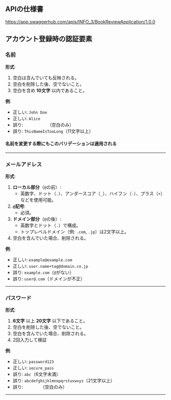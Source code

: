 ## APIの仕様書
https://app.swaggerhub.com/apis/INFO_3/BookReviewApplication/1.0.0

## アカウント登録時の認証要素
### 名前

**形式**:
1. 空白は含んでいても反映される。
2. 空白を削除した後、空でないこと。
3. 空白を含め **10文字** 以内であること。

**例**:
- 正しい: `John Doe`
- 正しい: `Alice`
- 誤り: `          `（空白のみ）
- 誤り: `ThisNameIsTooLong`（11文字以上）

#### 名前を変更する際にもこのバリデーションは適用される

---

### メールアドレス

**形式**:
1. **ローカル部分**（`@`の前）:
    - 英数字、ドット（`.`）、アンダースコア（`_`）、ハイフン（`-`）、プラス（`+`）などを使用可能。
2. **`@`記号**:
    - 必須。
3. **ドメイン部分**（`@`の後）:
    - 英数字とドット（`.`）で構成。
    - トップレベルドメイン（例: `.com`, `.jp`）は2文字以上。
4. 空白を含んでいた場合、削除される。

**例**:
- 正しい: `example@example.com`
- 正しい: `user.name+tag@domain.co.jp`
- 誤り: `example.com`（`@`がない）
- 誤り: `user@.com`（ドメインが不正）

---

### パスワード

**形式**:
1. **6文字** 以上 **20文字** 以下であること。
2. 空白を削除した後、空でないこと。
3. 空白を含んでいた場合、削除される。
4. 2回入力して検証

**例**:
- 正しい: `password123`
- 正しい: `secure_pass`
- 誤り: `abc`（6文字未満）
- 誤り: `abcdefghijklmnopqrstuvwxyz`（21文字以上）
- 誤り: `       `（空白のみ）

---
